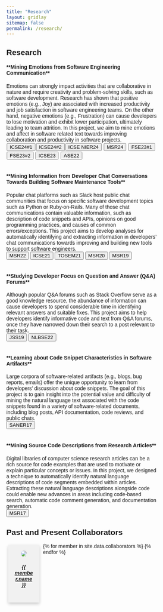 ```yaml
---
title: "Research"
layout: gridlay
sitemap: false
permalink: /research/
---
```


<style>
img{
  border-radius: 10px;
}
.col-md-3 {
  margin-top:10px;
  margin-bottom:10px;
  padding:0px;
  display:block;
  overflow:hidden;
  text-align:center;
  display: table-cell;
  background: white;
  border-radius: 20px;
  height: auto;
}
iframe {
  margin:0;
  padding:0;
  width: 175px;
  display: inline;
  vertical-align: middle;
}
* {
  box-sizing: border-box;
}

body {
  font-family: Arial, Helvetica, sans-serif;
}

/* Float four columns side by side */
.column {
  float: left;
  width: 25%;
  padding: 0 10px;
  height: 100%;
}

/* Remove extra left and right margins, due to padding */
.row {margin: 0 -5px;}

/* Clear floats after the columns */
.row:after {
  content: "";
  display: table;
  clear: both;
}

/* Responsive columns */
@media screen and (max-width: 600px) {
  .column {
    width: 100%;
    display: block;
    margin-bottom: 20px;
  }
}

/* Style the counter cards */
.card {
  box-shadow: 0 4px 8px 0 rgba(0, 0, 0, 0.2);
  padding: 16px;
  text-align: center;
  background-color: #f1f1f1;
  margin-top: 4px;
  margin-bottom: 4px

}
</style>

## Research

<div class="jumbotron">
<div class="col-md-12 col-sm-12">
<h4>**Mining Emotions from Software Engineering Communication**</h4>
Emotions can strongly impact activities that are collaborative in nature and require creativity and problem-solving skills, such as software development. Research has shown that positive emotions (e.g., Joy) are associated with increased productivity and job satisfaction in software engineering teams. On the other hand, negative emotions (e.g., Frustration) can cause developers to lose motivation and exhibit lower participation, ultimately leading to team attrition. In this project, we aim to mine emotions and affect in software related text towards improving collaboration and productivity in software projects.
<br>
<a href="{{ site.url }}{{ site.baseurl }}/papers/shedding_light.pdf" target="_blank"><button style="margin:1px" class="btn btn-success btm-sm">ICSE24#1</button></a><a href="{{ site.url }}{{ site.baseurl }}/papers/ICSE_24_Emotion_Cause.pdf" target="_blank"><button style="margin:1px" class="btn btn-success btm-sm">ICSE24#2</button></a><a href="{{ site.url }}{{ site.baseurl }}/papers/exploring_toxicity.pdf" target="_blank"><button style="margin:1px" class="btn btn-success btm-sm">ICSE NIER24</button></a> <a href="{{ site.url }}{{ site.baseurl }}/papers/incivility.pdf" target="_blank"><button style="margin:1px" class="btn btn-success btm-sm">MSR24</button></a> <a href="{{ site.url }}{{ site.baseurl }}/papers/toxicity.pdf" target="_blank"><button style="margin:1px" class="btn btn-success btm-sm">FSE23#1</button></a>
<!-- <br> -->
<a href="{{ site.url }}{{ site.baseurl }}/papers/emotions.pdf" target="_blank"><button style="margin:1px" class="btn btn-success btm-sm">FSE23#2</button></a> <a href="{{ site.url }}{{ site.baseurl }}/papers/trust.pdf" target="_blank"><button style="margin:1px" class="btn btn-success btm-sm">ICSE23</button></a> <a href="{{ site.url }}{{ site.baseurl }}/papers/Data Augmentation.pdf" target="_blank"><button style="margin:1px" class="btn btn-success btm-sm">ASE22</button></a>
<br><br>

<h4>**Mining Information from Developer Chat Conversations Towards Building Software Maintenance Tools**</h4>
Popular chat platforms such as Slack host public chat communities that focus on specific software development topics such as Python or Ruby-on-Rails. Many of those chat communications contain valuable information, such as description of code snippets and APIs, opinions on good programming practices, and causes of common errors/exceptions. This project aims to develop analyses for automatically identifying and extracting information in developers’ chat communications towards improving and building new tools to support software engineers.
<br>
<a href="{{ site.url }}{{ site.baseurl }}/papers/DISCO.pdf" target="_blank"><button class="btn btn-success btm-sm">MSR22</button></a> <a href="{{ site.url }}{{ site.baseurl }}/papers/Automatic Extraction.pdf" target="_blank"><button class="btn btn-success btm-sm">ICSE21</button></a> <a href="{{ site.url }}{{ site.baseurl }}/papers/Automatically Identifying the Q.pdf" target="_blank"><button class="btn btn-success btm-sm">TOSEM21</button></a> <a href="{{ site.url }}{{ site.baseurl }}/papers/Software-related Slack.pdf" target="_blank"><button class="btn btn-success btm-sm">MSR20</button></a> <a href="{{ site.url }}{{ site.baseurl }}/papers/Exploratory Study of Slack Q.pdf" target="_blank"><button class="btn btn-success btm-sm">MSR19</button></a>        
<br><br>

<h4>**Studying Developer Focus on Question and Answer (Q&A) Forums**</h4>
Although popular Q&A forums such as Stack Overflow serve as a good knowledge resource, the abundance of information can cause developers to spend considerable time in identifying relevant answers and suitable fixes. This project aims to help developers identify informative code and text from Q&A forums, once they have narrowed down their search to a post relevant to their task.
<br>
<a href="{{ site.url }}{{ site.baseurl }}/papers/Finding Help with Programming.pdf" target="_blank"><button class="btn btn-success btm-sm">JSS19</button></a> <a href="{{ site.url }}{{ site.baseurl }}/papers/Automatic Identification of Informative.pdf" target="_blank"><button class="btn btn-success btm-sm">NLBSE22</button></a>    
<br><br>

<h4>**Learning about Code Snippet Characteristics in Software Artifacts**</h4>
Large corpora of software-related artifacts (e.g., blogs, bug reports, emails) offer the unique opportunity to learn from developers’ discussion about code snippets. The goal of this project is to gain insight into the potential value and difficulty of mining the natural language text associated with the code snippets found in a variety of software-related documents, including blog posts, API documentation, code reviews, and public chats.
<br>
<a href="{{ site.url }}{{ site.baseurl }}/papers/What Information.pdf" target="_blank"><button class="btn btn-success btm-sm">SANER17</button></a>
<br><br>

<h4>**Mining Source Code Descriptions from Research Articles**</h4>
Digital libraries of computer science research articles can be a rich source for code examples that are used to motivate or explain particular concepts or issues. In this project, we designed a technique to automatically identify natural language descriptions of code segments embedded within articles. Extracting these natural language descriptions alongside code could enable new advances in areas including code-based search, automatic code comment generation, and documentation generation.
<br>
<a href="{{ site.url }}{{ site.baseurl }}/papers/Extracting Code Segments.pdf" target="_blank"><button class="btn btn-success btm-sm">MSR17</button></a>
</div>
</div>

## Past and Present Collaborators

<div class="row">
{% for member in site.data.collaborators %}
<div class="column">
<div class="card">
<img src="{{ site.url }}{{ site.baseurl }}/images/{{ member.photo }}" style="width:auto; max-height:120px"/>
<h5><a href="{{ member.website }}" target="_blank">{{ member.name }}</a></h5>
</div>

</div>
{% endfor %}

</div>

## Research Funding

<div class="jumbotron">
    <div class="col-md-12 col-sm-12">
        <div class="row">
          <h4><img src="drexel-logo.png" alt="Drexel University Logo"><strong>Faculty Summer Research Awards for Tenure/Tenure-Track Faculty, Drexel University</strong></h4>
        </div>
    </div>
</div>
